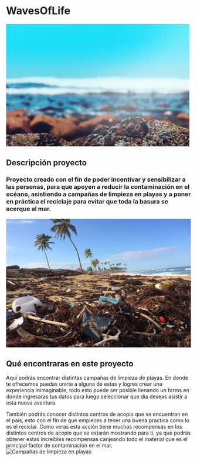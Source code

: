 <meta name="viewport" content="width=device-width, initial-scale=1.0">

# WavesOfLife
<img width="500" alt="rename_screenshot" src="/images/playa.jpg">

## Descripción proyecto
<h3><b>Proyecto creado con el fin de poder incentivar y sensibilizar a las personas, para que apoyen a reducir la contaminación en el océano, asistiendo a campañas de  limpieza en playas y a poner en práctica el reciclaje para evitar que toda la basura se acerque al mar.</b></h3>
<img width="1000" height="350" alt="Contaminación en playas" src="/images/contaminacion.jpg">

## Qué encontraras en este proyecto 
Aquí podrás encontrar distintas campañas de limpieza de playas.
En donde te ofrecemos  puedas unirte a alguna de estas y logres crear una experiencia inimaginable, todo esto puede ser posible llenando un forms en donde ingresaras tus datos para luego seleccionar que día deseas asistir a esta nueva aventura.

También podrás conocer distintos centros de acopio que se encuentran en el país, esto con el fin de que empieces a tener una buena practica como lo es el reciclar. 
Como veras esta acción tiene muchas recompensas en los distintos centros de acopio que se estarán mostrando para ti, ya que podrás obtener estas increíbles recompensas canjeando todo el material que es el principal factor de contaminación en el mar.
<img width="1000" height="350" alt="Campañas de limpieza en playas" src="/images/campañas.jpg">
